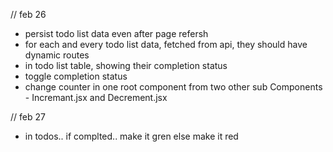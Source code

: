 


 // feb 26
- persist todo list data even after page refersh
- for each and every todo list data, fetched from api, they should have dynamic routes 
- in todo list table, showing their completion status 
- toggle completion status
-  change counter in one root component from two other sub Components - Incremant.jsx and Decrement.jsx

// feb 27 
- in todos.. if complted.. make it gren else make it red


